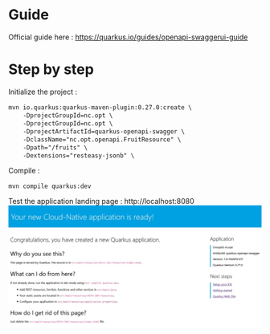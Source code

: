 # Guide

Official guide here : https://quarkus.io/guides/openapi-swaggerui-guide

# Step by step

Initialize the project :

    mvn io.quarkus:quarkus-maven-plugin:0.27.0:create \
        -DprojectGroupId=nc.opt \
        -DprojectGroupId=nc.opt \
        -DprojectArtifactId=quarkus-openapi-swagger \
        -DclassName="nc.opt.openapi.FruitResource" \
        -Dpath="/fruits" \
        -Dextensions="resteasy-jsonb" \


Compile :

    mvn compile quarkus:dev

Test the application landing page : http://localhost:8080
![quarkus-landing-page](images/quarkus-landing-page.jpg)